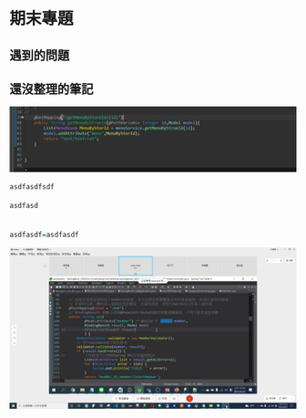 # 期末專題

## 遇到的問題





## 還沒整理的筆記

![](.gitbook/assets/image%20%28235%29.png)

```r
asdfasdfsdf

asdfasd


asdfasdf=asdfasdf
```

![](.gitbook/assets/image%20%28240%29.png)

